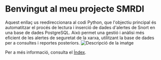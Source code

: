 # Benvingut al meu projecte SMRDI

Aquest enllaç us reedireccionara al codi Python, que l'objectiu principal és automatitzar el procés de lectura i inserció de dades d'alertes de Snort en una base de dades PostgreSQL. Això permet una gestió i anàlisi més eficient de les alertes de seguretat de la xarxa, utilitzant la base de dades per a consultes i reportes posteriors. 
![Descripció de la imatge](./imagen.png)

Per a més informació, consulta el [Índex](https://github.com/ahmedbelhadi7e6/Project-SMRDI/blob/main/process_snort_logs.py).
